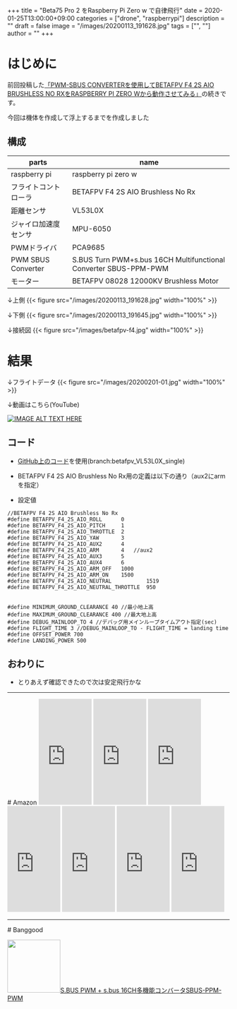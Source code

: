 ﻿+++
title = "Beta75 Pro 2 をRaspberry Pi Zero w で自律飛行"
date = 2020-01-25T13:00:00+09:00
categories = ["drone", "raspberrypi"]
description = ""
draft = false
image = "/images/20200113_191628.jpg"
tags = ["", ""]
author = ""
+++

# はじめに

前回投稿した[「PWM-SBUS CONVERTERを使用してBETAFPV F4 2S AIO BRUSHLESS NO RXをRASPBERRY PI ZERO Wから動作させてみる」](https://www.yokochi.jp/post/betafpv-f4-2s-aio/)の続きです。

今回は機体を作成して浮上するまでを作成しました



## 構成


parts   | name 
---------------|----------
  raspberry pi | raspberry pi zero w
  フライトコントローラ | BETAFPV F4 2S AIO Brushless No Rx
  距離センサ | VL53L0X
  ジャイロ加速度センサ | MPU-6050
  PWMドライバ | PCA9685 
 PWM SBUS Converter| S.BUS Turn PWM+s.bus 16CH Multifunctional Converter SBUS-PPM-PWM   
  モーター | BETAFPV 08028 12000KV Brushless Motor 

↓上側
{{< figure src="/images/20200113_191628.jpg" width="100%" >}}

↓下側
{{< figure src="/images/20200113_191645.jpg" width="100%" >}}


↓接続図
{{< figure src="/images/betafpv-f4.jpg" width="100%" >}}



# 結果

↓フライトデータ
{{< figure src="/images/20200201-01.jpg" width="100%" >}}



↓動画はこちら(YouTube)

[![IMAGE ALT TEXT HERE](https://img.youtube.com/vi/bHZSaS7r_3g/0.jpg)](https://www.youtube.com/watch?v=bHZSaS7r_3g)



## コード

- [GitHub上のコード](https://github.com/shigeru-yokochi/drone/tree/betafpv_VL53L0X_single)を使用(branch:betafpv_VL53L0X_single)
- BETAFPV F4 2S AIO Brushless No Rx用の定義は以下の通り（aux2にarmを指定）

- 設定値

```
//BETAFPV F4 2S AIO Brushless No Rx
#define BETAFPV_F4_2S_AIO_ROLL		0
#define BETAFPV_F4_2S_AIO_PITCH		1
#define BETAFPV_F4_2S_AIO_THROTTLE	2
#define BETAFPV_F4_2S_AIO_YAW		3
#define BETAFPV_F4_2S_AIO_AUX2		4
#define BETAFPV_F4_2S_AIO_ARM		4	//aux2
#define BETAFPV_F4_2S_AIO_AUX3		5
#define BETAFPV_F4_2S_AIO_AUX4		6
#define BETAFPV_F4_2S_AIO_ARM_OFF	1000
#define BETAFPV_F4_2S_AIO_ARM_ON	1500
#define	BETAFPV_F4_2S_AIO_NEUTRAL			1519
#define	BETAFPV_F4_2S_AIO_NEUTRAL_THROTTLE	950
```



```

#define MINIMUM_GROUND_CLEARANCE 40 //最小地上高
#define MAXIMUM_GROUND_CLEARANCE 400 //最大地上高
#define DEBUG_MAINLOOP_TO 4 //デバッグ用メインループタイムアウト指定(sec)
#define FLIGHT_TIME 3 //DEBUG_MAINLOOP_TO - FLIGHT_TIME = landing time
#define OFFSET_POWER 700
#define LANDING_POWER 500
```



## おわりに

- とりあえず確認できたので次は安定飛行かな



<hr/>
# Amazon

<iframe style="width:120px;height:240px;" marginwidth="0" marginheight="0" scrolling="no" frameborder="0" src="https://rcm-fe.amazon-adsystem.com/e/cm?ref=qf_sp_asin_til&t=yokochi-22&m=amazon&o=9&p=8&l=as1&IS1=1&detail=1&asins=B07446WLQV&linkId=14f7f69e6e56594d6e5ca997465bcd74&bc1=ffffff&lt1=_top&fc1=333333&lc1=0066c0&bg1=ffffff&f=ifr">
    </iframe>

<iframe style="width:120px;height:240px;" marginwidth="0" marginheight="0" scrolling="no" frameborder="0" src="https://rcm-fe.amazon-adsystem.com/e/cm?ref=qf_sp_asin_til&t=yokochi-22&m=amazon&o=9&p=8&l=as1&IS1=1&detail=1&asins=B07Y4YYGY4&linkId=7910c9d3a1dfe381b2da2506c0cd90f2&bc1=ffffff&lt1=_top&fc1=333333&lc1=0066c0&bg1=ffffff&f=ifr">
    </iframe>

<iframe style="width:120px;height:240px;" marginwidth="0" marginheight="0" scrolling="no" frameborder="0" src="https://rcm-fe.amazon-adsystem.com/e/cm?ref=qf_sp_asin_til&t=yokochi-22&m=amazon&o=9&p=8&l=as1&IS1=1&detail=1&asins=B07WK1FRZG&linkId=9d2b0fde82d0951f97460bea050f6b55&bc1=ffffff&lt1=_top&fc1=333333&lc1=0066c0&bg1=ffffff&f=ifr">
    </iframe>

<iframe style="width:120px;height:240px;" marginwidth="0" marginheight="0" scrolling="no" frameborder="0" src="https://rcm-fe.amazon-adsystem.com/e/cm?ref=qf_sp_asin_til&t=yokochi-22&m=amazon&o=9&p=8&l=as1&IS1=1&detail=1&asins=B06Y2WW8DY&linkId=3e16c7029e5e16cc12396c0f717e928f&bc1=ffffff&lt1=_top&fc1=333333&lc1=0066c0&bg1=ffffff&f=ifr">
    </iframe>

<iframe style="width:120px;height:240px;" marginwidth="0" marginheight="0" scrolling="no" frameborder="0" src="https://rcm-fe.amazon-adsystem.com/e/cm?ref=qf_sp_asin_til&t=yokochi-22&m=amazon&o=9&p=8&l=as1&IS1=1&detail=1&asins=B07SLRG5J1&linkId=2a1d32f05d13cbb57c3403274afb7ccf&bc1=ffffff&lt1=_top&fc1=333333&lc1=0066c0&bg1=ffffff&f=ifr">
    </iframe>


<iframe style="width:120px;height:240px;" marginwidth="0" marginheight="0" scrolling="no" frameborder="0" src="https://rcm-fe.amazon-adsystem.com/e/cm?ref=qf_sp_asin_til&t=yokochi-22&m=amazon&o=9&p=8&l=as1&IS1=1&detail=1&asins=B07PHSJ961&linkId=316ca88382339678525312c74a31400f&bc1=ffffff&lt1=_top&fc1=333333&lc1=0066c0&bg1=ffffff&f=ifr">
    </iframe>

<iframe style="width:120px;height:240px;" marginwidth="0" marginheight="0" scrolling="no" frameborder="0" src="https://rcm-fe.amazon-adsystem.com/e/cm?ref=qf_sp_asin_til&t=yokochi-22&m=amazon&o=9&p=8&l=as1&IS1=1&detail=1&asins=B07M87DLX5&linkId=7439403d3fc138c961db04dad6a9f85a&bc1=ffffff&lt1=_top&fc1=333333&lc1=0066c0&bg1=ffffff&f=ifr">
    </iframe>    


<hr/>
# Banggood


<a target='_blank' href='https://jp.banggood.com/S_BUS-Turn-PWMs_bus-14CH-Multi-functional-Converter-SBUS-to-PWM-p-984155.html?p=MD030313776065201709&custlinkid=749463'><img style="width:120px;" src='https://img.bgxcdn.com/images/2014/huangxiaobin/07/SKU243402/9850f4ea-9dfb-0e9c-c5f1-84f64caf9d32.jpg' alt='' >S.BUS PWM + s.bus 16CH多機能コンバータSBUS-PPM-PWM</a>

